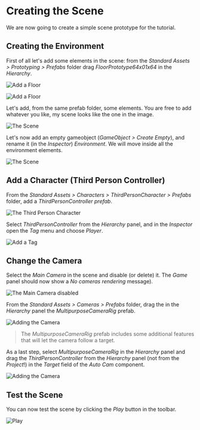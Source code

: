 # Creating the Scene

We are now going to create a simple scene prototype for the tutorial.

## Creating the Environment

First of all let's add some elements in the scene: from the _Standard Assets > Prototyping > Prefabs_ folder drag _FloorPrototype64x01x64_ in the _Hierarchy_.

![Add a Floor](../../images/lesson01/pic05_floor_creation_01.png "Add a Floor")

![Add a Floor](../../images/lesson01/pic06_floor_creation_02.png "Add a Floor")

Let's add, from the same prefab folder, some elements. You are free to add whatever you like, my scene looks like the one in the image.

![The Scene](../../images/lesson01/pic07_scene.png "The Scene")

Let's now add an empty gameobject (_GameObject > Create Empty_), and rename it (in the _Inspector_) _Environment_. We will move inside all the environment elements.

![The Scene](../../images/lesson01/pic08_scene_grouped.png "The Scene")

## Add a Character (Third Person Controller)

From the _Standard Assets > Characters > ThirdPersonCharacter > Prefabs_ folder, add a _ThirdPersonController_ _prefab_.

![The Third Person Character](../../images/lesson01/pic09_character.png "The Third Person Character")

Select _ThirdPersonController_ from the _Hierarchy_ panel, and in the _Inspector_ open the _Tag_ menu and choose _Player_.

![Add a Tag](../../images/lesson01/pic20_add_tag.png "Add a Tag")

## Change the Camera

Select the _Main Camera_ in the scene and disable (or delete) it. The _Game_ panel should now show a _No cameras rendering_ message).

![The Main Camera disabled](../../images/lesson01/pic10_disable_camera.png "The Main Camera disabled")

From the _Standard Assets > Cameras > Prefabs_ folder, drag the in the _Hierarchy_ panel the _MultipurposeCameraRig_ prefab.

![Adding the Camera](../../images/lesson01/pic11_add_camera.png "Adding the Camera")

> The _MultipurposeCameraRig_ prefab includes some additional features that will let the camera follow a target.

As a last step, select _MultipurposeCameraRig_ in the _Hierarchy_ panel and drag the _ThirdPersonController_ from the _Hierarchy_ panel (not from the _Project_!) in the _Target_ field of the _Auto Cam_ component.

![Adding the Camera](../../images/lesson01/pic12_add_target.png "Adding the Camera")

## Test the Scene

You can now test the scene by clicking the _Play_ button in the toolbar.

![Play](../../images/lesson01/pic13_play_scene.png "Play")
